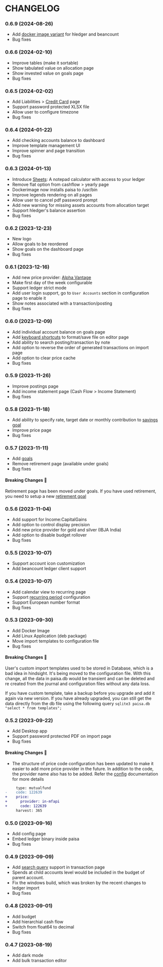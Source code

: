 # CHANGELOG

### 0.6.9 (2024-08-26)

* Add [docker image variant](https://github.com/ananthakumaran/paisa/pull/274) for hledger and beancount
* Bug fixes

### 0.6.6 (2024-02-10)

* Improve tables (make it sortable)
* Show tabulated value on allocation page
* Show invested value on goals page
* Bug fixes

### 0.6.5 (2024-02-02)

* Add Liabilities > [Credit Card](https://paisa.fyi/reference/credit-cards) page
* Support password protected XLSX file
* Allow user to configure timezone
* Bug fixes

### 0.6.4 (2024-01-22)

* Add checking accounts balance to dashboard
* Improve template management UI
* Improve spinner and page transition
* Bug fixes

### 0.6.3 (2024-01-13)

* Introduce [Sheets](https://paisa.fyi/reference/sheets/): A notepad calculator with access to your ledger
* Remove flat option from cashflow > yearly page
* Dockerimage now installs paisa to /usr/bin
* Improve legends rendering on all pages
* Allow user to cancel pdf password prompt
* Add new warning for missing assets accounts from allocation target
* Support hledger's balance assertion
* Bug fixes

### 0.6.2 (2023-12-23)

* New logo
* Allow goals to be reordered
* Show goals on the dashboard page
* Bug fixes

### 0.6.1 (2023-12-16)

* Add new price provider: [Alpha Vantage](https://paisa.fyi/reference/commodities/#alpha-vantage)
* Make first day of the week configurable
* Support ledger strict mode
* Add user login support, go to `User Accounts` section in configuration page to enable it
* Show notes associated with a transaction/posting
* Bug fixes

### 0.6.0 (2023-12-09)

* Add individual account balance on goals page
* Add [keyboard shortcuts](https://paisa.fyi/reference/editor/) to format/save file on editor page
* Add ability to search posting/transaction by note
* Add option to reverse the order of generated transactions on import page
* Add option to clear price cache
* Bug fixes

### 0.5.9 (2023-11-26)

* Improve postings page
* Add income statement page (Cash Flow > Income Statement)
* Bug fixes

### 0.5.8 (2023-11-18)

* Add ability to specify rate, target date or monthly contribution to
  [savings goal](https://paisa.fyi/reference/goals/savings/)
* Improve price page
* Bug fixes

### 0.5.7 (2023-11-11)

* Add [goals](https://paisa.fyi/reference/goals)
* Remove retirement page (available under goals)
* Bug fixes

#### Breaking Changes :rotating_light:

Retirement page has been moved under goals. If you have used
retirement, you need to setup a new [retirement goal](https://paisa.fyi/reference/goals)

### 0.5.6 (2023-11-04)

* Add support for Income:CapitalGains
* Add option to control display precision
* Add new price provider for gold and silver (IBJA India)
* Add option to disable budget rollover
* Bug fixes

### 0.5.5 (2023-10-07)

* Support account icon customization
* Add beancount ledger client support

### 0.5.4 (2023-10-07)

* Add calendar view to recurring page
* Support [recurring period](https://paisa.fyi/reference/recurring/#period) configuration
* Support European number format
* Bug fixes

### 0.5.3 (2023-09-30)

* Add Docker Image
* Add Linux Application (deb package)
* Move import templates to configuration file
* Bug fixes

#### Breaking Changes :rotating_light:

User's custom import templates used to be stored in Database, which is
a bad idea in hindsight. It's being moved to the configuration
file. With this change, all the data in paisa.db would be transient
and can be deleted and re created from the journal and configuration
files without any data loss.

If you have custom template, take a backup before you upgrade and add
it again via new version. If you have already upgraded, you can still
get the data directly from the db file using the following query
`sqlite3 paisa.db "select * from templates";`

### 0.5.2 (2023-09-22)

* Add Desktop app
* Support password protected PDF on import page
* Bug fixes

#### Breaking Changes :rotating_light:

* The structure of price code configuration has been updated to make
  it easier to add more price provider in the future. In addition to
  the code, the provider name also has to be added. Refer the
  [config](https://paisa.fyi/reference/config/) documentation for more details

```diff
     type: mutualfund
-    code: 122639
+    price:
+      provider: in-mfapi
+      code: 122639
     harvest: 365
```


### 0.5.0 (2023-09-16)

* Add config page
* Embed ledger binary inside paisa
* Bug fixes

### 0.4.9 (2023-09-09)

* Add [search query](https://paisa.fyi/reference/bulk-edit/#search) support in transaction page
* Spends at child accounts level would be included in the budget of
  parent account.
* Fix the windows build, which was broken by the recent changes to
  ledger import
* Bug fixes

### 0.4.8 (2023-09-01)

* Add budget
* Add hierarchial cash flow
* Switch from float64 to decimal
* Bug fixes


### 0.4.7 (2023-08-19)

* Add dark mode
* Add bulk transaction editor

